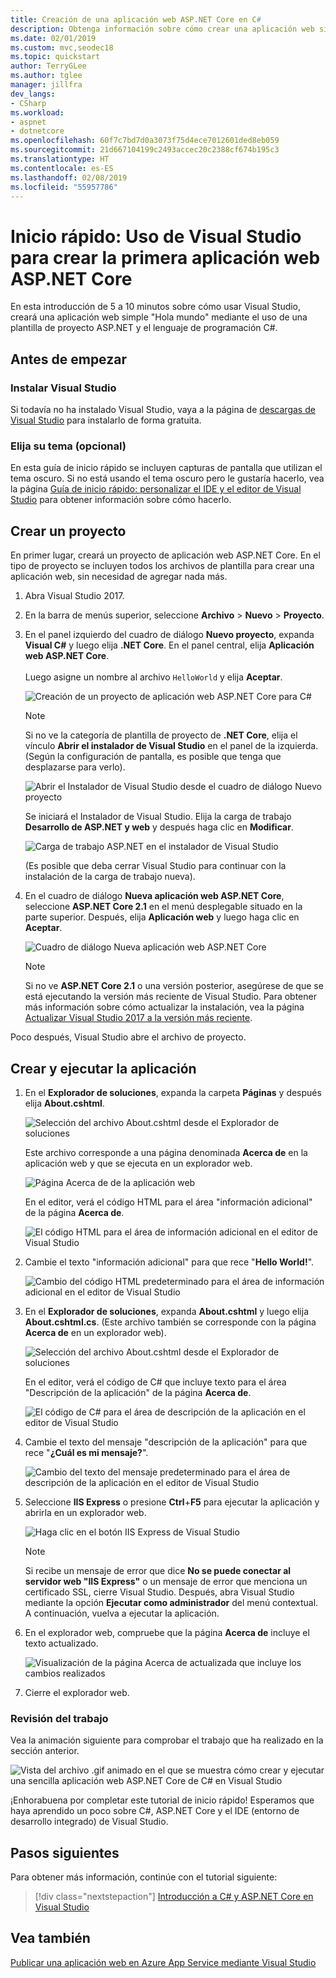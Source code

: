 ```yaml
---
title: Creación de una aplicación web ASP.NET Core en C#
description: Obtenga información sobre cómo crear una aplicación web simple Hola mundo en Visual Studio con C# y ASP.NET Core, paso a paso.
ms.date: 02/01/2019
ms.custom: mvc,seodec18
ms.topic: quickstart
author: TerryGLee
ms.author: tglee
manager: jillfra
dev_langs:
- CSharp
ms.workload:
- aspnet
- dotnetcore
ms.openlocfilehash: 60f7c7bd7d0a3073f75d4ece7012601ded8eb059
ms.sourcegitcommit: 21d667104199c2493accec20c2388cf674b195c3
ms.translationtype: HT
ms.contentlocale: es-ES
ms.lasthandoff: 02/08/2019
ms.locfileid: "55957786"
---
```

# <a name="quickstart-use-visual-studio-to-create-your-first-aspnet-core-web-app"></a>Inicio rápido: Uso de Visual Studio para crear la primera aplicación web ASP.NET Core

En esta introducción de 5 a 10 minutos sobre cómo usar Visual Studio, creará una aplicación web simple "Hola mundo" mediante el uso de una plantilla de proyecto ASP.NET y el lenguaje de programación C#.

## <a name="before-you-begin"></a>Antes de empezar

### <a name="install-visual-studio"></a>Instalar Visual Studio

Si todavía no ha instalado Visual Studio, vaya a la página de [descargas de Visual Studio](https://visualstudio.microsoft.com/downloads/?utm_medium=microsoft&utm_source=docs.microsoft.com&utm_campaign=inline+link&utm_content=download+vs2017) para instalarlo de forma gratuita.

### <a name="choose-your-theme-optional"></a>Elija su tema (opcional)

En esta guía de inicio rápido se incluyen capturas de pantalla que utilizan el tema oscuro. Si no está usando el tema oscuro pero le gustaría hacerlo, vea la página [Guía de inicio rápido: personalizar el IDE y el editor de Visual Studio](quickstart-personalize-the-ide.md) para obtener información sobre cómo hacerlo.

## <a name="create-a-project"></a>Crear un proyecto

En primer lugar, creará un proyecto de aplicación web ASP.NET Core. En el tipo de proyecto se incluyen todos los archivos de plantilla para crear una aplicación web, sin necesidad de agregar nada más.

1. Abra Visual Studio 2017.

1. En la barra de menús superior, seleccione **Archivo** > **Nuevo** > **Proyecto**.

1. En el panel izquierdo del cuadro de diálogo **Nuevo proyecto**, expanda **Visual C#** y luego elija **.NET Core**. En el panel central, elija **Aplicación web ASP.NET Core**. <br/><br/>Luego asigne un nombre al archivo `HelloWorld` y elija **Aceptar**.

   ![Creación de un proyecto de aplicación web ASP.NET Core para C#](../ide/media/csharp-aspnet-choose-template-name-file.png)

   > [!NOTE]
   > Si no ve la categoría de plantilla de proyecto de **.NET Core**, elija el vínculo **Abrir el instalador de Visual Studio** en el panel de la izquierda. (Según la configuración de pantalla, es posible que tenga que desplazarse para verlo).
   >
   > ![Abrir el Instalador de Visual Studio desde el cuadro de diálogo Nuevo proyecto](../ide/media/open-visual-studio-installer.png)
   >
   > Se iniciará el Instalador de Visual Studio. Elija la carga de trabajo **Desarrollo de ASP.NET y web** y después haga clic en **Modificar**.
   >
   > ![Carga de trabajo ASP.NET en el instalador de Visual Studio](../ide/media/quickstart-aspnet-workload.png)
   >
   > (Es posible que deba cerrar Visual Studio para continuar con la instalación de la carga de trabajo nueva).

1. En el cuadro de diálogo **Nueva aplicación web ASP.NET Core**, seleccione **ASP.NET Core 2.1** en el menú desplegable situado en la parte superior. Después, elija **Aplicación web** y luego haga clic en **Aceptar**.

   ![Cuadro de diálogo Nueva aplicación web ASP.NET Core](../ide/media/aspnet-core-2dot1.png)

   > [!NOTE]
   > Si no ve **ASP.NET Core 2.1** o una versión posterior, asegúrese de que se está ejecutando la versión más reciente de Visual Studio. Para obtener más información sobre cómo actualizar la instalación, vea la página [Actualizar Visual Studio 2017 a la versión más reciente](../install/update-visual-studio.md).

Poco después, Visual Studio abre el archivo de proyecto.

## <a name="create-and-run-the-app"></a>Crear y ejecutar la aplicación

1. En el **Explorador de soluciones**, expanda la carpeta **Páginas** y después elija **About.cshtml**.

   ![Selección del archivo About.cshtml desde el Explorador de soluciones](../ide/media/csharp-aspnet-about-page-html-file.png)

   Este archivo corresponde a una página denominada **Acerca de** en la aplicación web y que se ejecuta en un explorador web.

   ![Página Acerca de de la aplicación web](../ide/media/csharp-aspnet-about-page.png)

   En el editor, verá el código HTML para el área "información adicional" de la página **Acerca de**.

   ![El código HTML para el área de información adicional en el editor de Visual Studio](../ide/media/csharp-aspnet-about-cshtml-page.png)

1. Cambie el texto "información adicional" para que rece "**Hello World!**".

   ![Cambio del código HTML predeterminado para el área de información adicional en el editor de Visual Studio](../ide/media/csharp-aspnet-about-cshtml-page-hello-world.png)

1. En el **Explorador de soluciones**, expanda **About.cshtml** y luego elija **About.cshtml.cs**. (Este archivo también se corresponde con la página **Acerca de** en un explorador web).

   ![Selección del archivo About.cshtml desde el Explorador de soluciones](../ide/media/csharp-aspnet-about-page-code-file.png)

   En el editor, verá el código de C# que incluye texto para el área "Descripción de la aplicación" de la página **Acerca de**.

   ![El código de C# para el área de descripción de la aplicación en el editor de Visual Studio](../ide/media/csharp-aspnet-about-cshtml-cs-code.png)

1. Cambie el texto del mensaje "descripción de la aplicación" para que rece "**¿Cuál es mi mensaje?**".

   ![Cambio del texto del mensaje predeterminado para el área de descripción de la aplicación en el editor de Visual Studio](../ide/media/csharp-aspnet-about-cshtml-cs-message.png)

1. Seleccione **IIS Express** o presione **Ctrl**+**F5** para ejecutar la aplicación y abrirla en un explorador web.

   ![Haga clic en el botón IIS Express de Visual Studio](../ide/media/csharp-aspnet-helloworld-iisbutton.png)

   > [!NOTE]
   > Si recibe un mensaje de error que dice **No se puede conectar al servidor web "IIS Express"** o un mensaje de error que menciona un certificado SSL, cierre Visual Studio. Después, abra Visual Studio mediante la opción **Ejecutar como administrador** del menú contextual. A continuación, vuelva a ejecutar la aplicación.

1. En el explorador web, compruebe que la página **Acerca de** incluye el texto actualizado.

   ![Visualización de la página Acerca de actualizada que incluye los cambios realizados](../ide/media/csharp-aspnet-about-page-hello-world.png)

1. Cierre el explorador web.

### <a name="review-your-work"></a>Revisión del trabajo

Vea la animación siguiente para comprobar el trabajo que ha realizado en la sección anterior.

  ![Vista del archivo .gif animado en el que se muestra cómo crear y ejecutar una sencilla aplicación web ASP.NET Core de C# en Visual Studio](../ide/media/csharp-aspnet-animated-hello-world.gif)

¡Enhorabuena por completar este tutorial de inicio rápido! Esperamos que haya aprendido un poco sobre C#, ASP.NET Core y el IDE (entorno de desarrollo integrado) de Visual Studio.

## <a name="next-steps"></a>Pasos siguientes

Para obtener más información, continúe con el tutorial siguiente:

> [!div class="nextstepaction"]
> [Introducción a C# y ASP.NET Core en Visual Studio](../get-started/csharp/tutorial-aspnet-core.md)

## <a name="see-also"></a>Vea también

[Publicar una aplicación web en Azure App Service mediante Visual Studio](../deployment/quickstart-deploy-to-azure.md)
